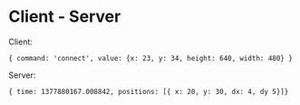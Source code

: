 Client - Server
===============

Client:

    { command: 'connect', value: {x: 23, y: 34, height: 640, width: 480} }

Server:

    { time: 1377880167.008842, positions: [{ x: 20, y: 30, dx: 4, dy 5}]}
